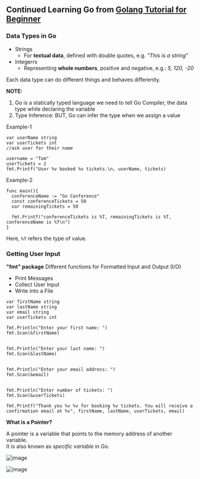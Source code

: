 ## Continued Learning Go from [Golang Tutorial for Beginner](https://www.youtube.com/watch?v=yyUHQIec83I)

### Data Types in Go
- Strings
  - For **textual data**, defined with double quotes, e.g. _"This is a string"_
- Integerrs
  - Representing **whole numbers**, positive and negative, e.g.: _5, 120, -20_

Each data type can do different things and behaves differently. <br/>

**NOTE:**
1. Go is a statically typed language we need to tell Go Compiler, the data type while declaring the variable
2. Type Inference: BUT, Go can infer the type when we assign a value

Example-1
```
var userName string
var userTickets int
//ask user for their name

username = "Tom"
userTickets = 2
fmt.Printf("User %v booked %v tickets.\n, userName, tickets)
```

Example-2
```
func main(){
  conferenceName := "Go Conference"
  const conferenceTickets = 50
  var remainingTickets = 50
  
  fmt.Printf("conferenceTickets is %T, remainingTickets is %T, conferenceName is %T\n")
}
```

Here, `%T` refers the type of value.

### Getting User Input

**"fmt" package**
Different functions for Formatted Input and Output (I/O)
- Print Messages
- Collect User Input
- Write into a File

```
var firstName string
var lastName string
var email string
var userTickets int

fmt.Println("Enter your first name: ")
fmt.Scan(&firstName)


fmt.Println("Enter your last name: ")
fmt.Scan(&lastName)


fmt.Println("Enter your email address: ")
fmt.Scan(&email)


fmt.Println("Enter number of tickets: ")
fmt.Scan(&userTickets)

fmt.Printf("Thank you %v %v for booking %v tickets. You will receive a confirmation email at %v", firstName, lastName, userTickets, email)

```

**What is a Pointer?**

A pointer is a variable that points to the memory address of another variable. <br/>
It is also known as _specific variable_ in Go.

![image](https://user-images.githubusercontent.com/74575612/150790609-bb6376d1-0b7a-4338-8f09-07d2176b44a2.png)

![image](https://user-images.githubusercontent.com/74575612/150790764-1c59f9fc-a345-459f-b31c-8601c5acf92b.png)



